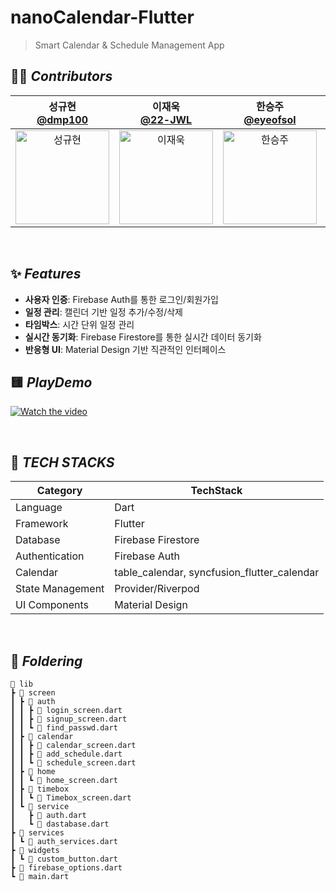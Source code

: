 # nanoCalendar-Flutter
> Smart Calendar & Schedule Management App <br>



## 🧑‍💻 *****Contributors*****
| 성규현 <br> [@dmp100](https://github.com/dmp100) | 이재욱<br> [@22-JWL](https://github.com/22-JWL) | 한승주 <br> [@eyeofsol](https://github.com/eyeofsol) | 고윤영 <br> [@koyy418](https://github.com/koyy418) |
|:---:|:---:|:---:|:---:|
| <img width="150" alt="성규현" src="https://github.com/user-attachments/assets/6be11fa5-af14-41e3-aa71-db90749dcf2e" /> | <img width="150" alt="이재욱" src="https://github.com/user-attachments/assets/89929f1d-9874-4557-934e-364191a9cd8a" /> | <img width="150" alt="한승주" src="https://github.com/user-attachments/assets/461e239f-161c-429b-9a16-8a0ad0ec69ae" /> | <img width="150" alt="고윤영" src="https://github.com/user-attachments/assets/c9c4fdf3-8c5e-4b07-bc48-a6ef2d7a6502" /> |


<br/>


## ✨ *****Features*****
- **사용자 인증**: Firebase Auth를 통한 로그인/회원가입
- **일정 관리**: 캘린더 기반 일정 추가/수정/삭제
- **타임박스**: 시간 단위 일정 관리
- **실시간 동기화**: Firebase Firestore를 통한 실시간 데이터 동기화
- **반응형 UI**: Material Design 기반 직관적인 인터페이스
## 🟨 *****PlayDemo*****
[![Watch the video](https://img.youtube.com/vi/k6SYZ354swc/hqdefault.jpg)](https://www.youtube.com/watch?v=k6SYZ354swc)




<br/>

## 🔧 *****TECH STACKS*****
| **Category** | **TechStack** |
| --- | --- |
| Language | Dart |
| Framework | Flutter |
| Database | Firebase Firestore |
| Authentication | Firebase Auth |
| Calendar | table_calendar, syncfusion_flutter_calendar |
| State Management | Provider/Riverpod |
| UI Components | Material Design |

<br/>

## 📁 *****Foldering*****
```
📂 lib
┣ 📂 screen
┃ ┣ 📂 auth
┃ ┃ ┣ 📂 login_screen.dart
┃ ┃ ┣ 📂 signup_screen.dart
┃ ┃ ┗ 📂 find_passwd.dart
┃ ┣ 📂 calendar
┃ ┃ ┣ 📂 calendar_screen.dart
┃ ┃ ┣ 📂 add_schedule.dart
┃ ┃ ┗ 📂 schedule_screen.dart
┃ ┣ 📂 home
┃ ┃ ┗ 📂 home_screen.dart
┃ ┣ 📂 timebox
┃ ┃ ┗ 📂 Timebox_screen.dart
┃ ┗ 📂 service
┃   ┣ 📂 auth.dart
┃   ┗ 📂 dastabase.dart
┣ 📂 services
┃ ┗ 📂 auth_services.dart
┣ 📂 widgets
┃ ┗ 📂 custom_button.dart
┣ 📂 firebase_options.dart
┗ 📂 main.dart
```




